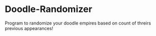 # Doodle-Randomizer
Program to randomize your doodle empires based on count of threirs previous appearances!

